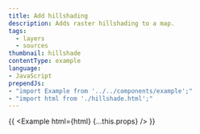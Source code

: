 ```yaml
---
title: Add hillshading
description: Adds raster hillshading to a map.
tags:
  - layers
  - sources
thumbnail: hillshade
contentType: example
language:
- JavaScript
prependJs:
- "import Example from '../../components/example';"
- "import html from './hillshade.html';"
---
```


{{ <Example html={html} {...this.props} /> }}
